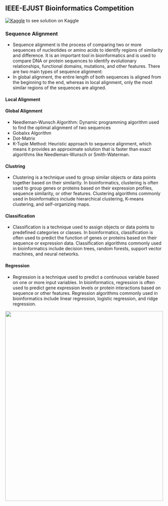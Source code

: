 ## IEEE-EJUST Bioinformatics Competition
[![Kaggle](https://img.shields.io/badge/-Kaggle-blue?style=for-the-badge&logo=Kaggle&logoColor=white)](https://www.kaggle.com/code/mennahtullasameh/bioinformatics-competition?scriptVersionId=138716316) to see solution on Kaggle


### Sequence Alignment
- Sequence alignment is the process of comparing two or more sequences of nucleotides or amino acids to identify regions of similarity and difference. It is an important tool in bioinformatics and is used to compare DNA or protein sequences to identify evolutionary relationships, functional domains, mutations, and other features. There are two main types of sequence alignment:
- In global alignment, the entire length of both sequences is aligned from the beginning to the end, whereas in local alignment, only the most similar regions of the sequences are aligned.

#### Local Alignment
#### Global Alignment
- Needleman-Wunsch Algorithm: Dynamic programming algorithm used to find the optimal alignment of two sequences
- Gobalxx Algorithm
- Dot-Matrix
- K-Tuple Method: Heuristic approach to sequence alignment, which means it provides an approximate solution that is faster than exact algorithms like Needleman-Wunsch or Smith-Waterman.
  
#### Clustring
- Clustering is a technique used to group similar objects or data points together based on their similarity. In bioinformatics, clustering is often used to group genes or proteins based on their expression profiles, sequence similarity, or other features. Clustering algorithms commonly used in bioinformatics include hierarchical clustering, K-means clustering, and self-organizing maps.
  
#### Classification
- Classification is a technique used to assign objects or data points to predefined categories or classes. In bioinformatics, classification is often used to predict the function of genes or proteins based on their sequence or expression data. Classification algorithms commonly used in bioinformatics include decision trees, random forests, support vector machines, and neural networks.
  
#### Regression
- Regression is a technique used to predict a continuous variable based on one or more input variables. In bioinformatics, regression is often used to predict gene expression levels or protein interactions based on sequence or other features. Regression algorithms commonly used in bioinformatics include linear regression, logistic regression, and ridge regression.


<img src=https://github.com/MennahMabrouk/IEEE-EJUST-Bioinformatics-Competition/assets/101124995/e97d3b88-1ea1-4991-a8ec-bdc059259822)
width="500" height="600">
